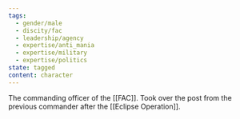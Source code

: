 ```yaml
---
tags:
  - gender/male
  - discity/fac
  - leadership/agency
  - expertise/anti_mania
  - expertise/military
  - expertise/politics
state: tagged
content: character
---
```

The commanding officer of the [[FAC]]. Took over the post from the previous commander after the [[Eclipse Operation]].